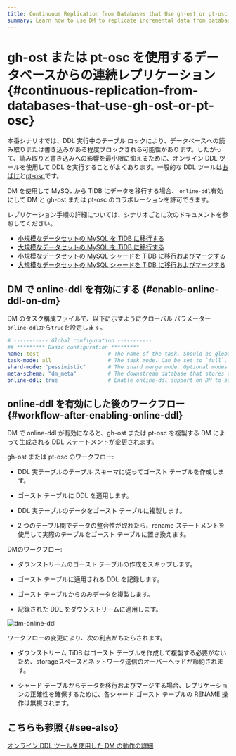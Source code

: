 ```yaml
---
title: Continuous Replication from Databases that Use gh-ost or pt-osc
summary: Learn how to use DM to replicate incremental data from databases that use online DDL tools gh-ost or pt-osc
---
```


# gh-ost または pt-osc を使用するデータベースからの連続レプリケーション {#continuous-replication-from-databases-that-use-gh-ost-or-pt-osc}

本番シナリオでは、DDL 実行中のテーブル ロックにより、データベースへの読み取りまたは書き込みがある程度ブロックされる可能性があります。したがって、読み取りと書き込みへの影響を最小限に抑えるために、オンライン DDL ツールを使用して DDL を実行することがよくあります。一般的な DDL ツールは[おばけ](https://github.com/github/gh-ost)と[pt-osc](https://www.percona.com/doc/percona-toolkit/3.0/pt-online-schema-change.html)です。

DM を使用して MySQL から TiDB にデータを移行する場合、 `online-ddl`有効にして DM と gh-ost または pt-osc のコラボレーションを許可できます。

レプリケーション手順の詳細については、シナリオごとに次のドキュメントを参照してください。

-   [小規模なデータセットの MySQL を TiDB に移行する](/migrate-small-mysql-to-tidb.md)
-   [大規模なデータセットの MySQL を TiDB に移行する](/migrate-large-mysql-to-tidb.md)
-   [小規模なデータセットの MySQL シャードを TiDB に移行およびマージする](/migrate-small-mysql-shards-to-tidb.md)
-   [大規模なデータセットの MySQL シャードを TiDB に移行およびマージする](/migrate-large-mysql-shards-to-tidb.md)

## DM で online-ddl を有効にする {#enable-online-ddl-on-dm}

DM のタスク構成ファイルで、以下に示すようにグローバル パラメーター`online-ddl`から`true`を設定します。

```yaml
# ----------- Global configuration -----------
## ********* Basic configuration *********
name: test                      # The name of the task. Should be globally unique.
task-mode: all                  # The task mode. Can be set to `full`, `incremental`, or `all`.
shard-mode: "pessimistic"       # The shard merge mode. Optional modes are `pessimistic` and `optimistic`. The `pessimistic` mode is used by default. After understanding the principles and restrictions of the "optimistic" mode, you can set it to the "optimistic" mode.
meta-schema: "dm_meta"          # The downstream database that stores the `meta` information.
online-ddl: true                # Enable online-ddl support on DM to support automatic processing of "gh-ost" and "pt-osc" for the upstream database.
```

## online-ddl を有効にした後のワークフロー {#workflow-after-enabling-online-ddl}

DM で online-ddl が有効になると、gh-ost または pt-osc を複製する DM によって生成される DDL ステートメントが変更されます。

gh-ost または pt-osc のワークフロー:

-   DDL 実テーブルのテーブル スキーマに従ってゴースト テーブルを作成します。

-   ゴースト テーブルに DDL を適用します。

-   DDL 実テーブルのデータをゴースト テーブルに複製します。

-   2 つのテーブル間でデータの整合性が取れたら、rename ステートメントを使用して実際のテーブルをゴースト テーブルに置き換えます。

DMのワークフロー:

-   ダウンストリームのゴースト テーブルの作成をスキップします。

-   ゴースト テーブルに適用される DDL を記録します。

-   ゴースト テーブルからのみデータを複製します。

-   記録された DDL をダウンストリームに適用します。

![dm-online-ddl](https://download.pingcap.com/images/docs/dm/dm-online-ddl.png)

ワークフローの変更により、次の利点がもたらされます。

-   ダウンストリーム TiDB はゴースト テーブルを作成して複製する必要がないため、storageスペースとネットワーク送信のオーバーヘッドが節約されます。

-   シャード テーブルからデータを移行およびマージする場合、レプリケーションの正確性を確保するために、各シャード ゴースト テーブルの RENAME 操作は無視されます。

## こちらも参照 {#see-also}

[オンライン DDL ツールを使用した DM の動作の詳細](/dm/feature-online-ddl.md#working-details-for-dm-with-online-ddl-tools)
